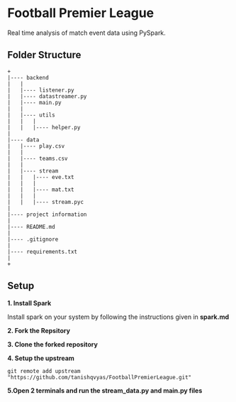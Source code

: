 # Football Premier League

Real time analysis of match event data using PySpark.


## Folder Structure

```
+
|---- backend
|	|
|	|---- listener.py
|	|---- datastreamer.py
|	|---- main.py
|	|
|	|---- utils
|	|	|
|	|	|---- helper.py
|
|---- data
|	|---- play.csv
|	|
|	|---- teams.csv
|	|
|	|---- stream
|	|	|---- eve.txt
|	|	|
|	|	|---- mat.txt
|	|	|
|	|	|---- stream.pyc 
|
|---- project information
|
|---- README.md
|
|---- .gitignore
|
|---- requirements.txt
|
+
```


## Setup

**1. Install Spark**

Install spark on your system by following the instructions given in **spark.md**


**2. Fork the Repsitory**

**3. Clone the forked repository**

**4. Setup the upstream**

```
git remote add upstream "https://github.com/tanishqvyas/FootballPremierLeague.git"
```

**5.Open 2 terminals and run the stream_data.py and main.py files**
